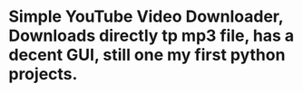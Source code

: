 # Simple YouTube Video Downloader, Downloads directly tp mp3 file, has a decent GUI, still one my first python projects.
